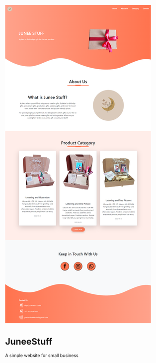 ![alt text](https://github.com/talithaput/JuneeStuff/blob/main/img/ScreenCapture.png?raw=true)
# JuneeStuff
A simple website for small business

